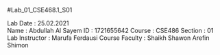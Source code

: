 #Lab_01_CSE468.1_S01


Lab Date : 25.02.2021   
Name : Abdullah Al Sayem
ID : 1721655642
Course : CSE486
Section : 01
Lab Instructor : Marufa Ferdausi
Course Faculty : Shaikh Shawon Arefin Shimon
